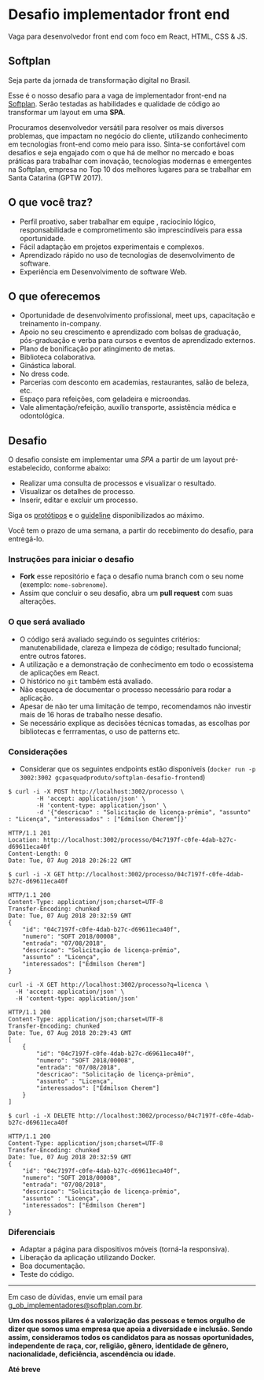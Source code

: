 # Desafio implementador front end
Vaga para desenvolvedor front end com foco em React, HTML, CSS & JS.

## Softplan
Seja parte da jornada de transformação digital no Brasil.

Esse é o nosso desafio para a vaga de implementador front-end na [Softplan](https://www.softplan.com.br/carreira/). Serão testadas as habilidades e qualidade de código ao transformar um layout em uma **SPA**.

Procuramos desenvolvedor versátil para resolver os mais diversos problemas, que impactam no negócio do cliente, utilizando conhecimento em tecnologias front-end como meio para isso. Sinta-se confortável com desafios e seja engajado com o que há de melhor no mercado e boas práticas para trabalhar com inovação, tecnologias modernas e emergentes na Softplan, empresa no Top 10 dos melhores lugares para se trabalhar em Santa Catarina (GPTW 2017).

## O que você traz?
- Perfil proativo, saber trabalhar em equipe , raciocínio lógico, responsabilidade e comprometimento são imprescindíveis para essa oportunidade.
- Fácil adaptação em projetos experimentais e complexos.
- Aprendizado rápido no uso de tecnologias de desenvolvimento de software.
- Experiência em Desenvolvimento de software Web.

## O que oferecemos
- Oportunidade de desenvolvimento profissional, meet ups, capacitação e treinamento in-company.
- Apoio no seu crescimento e aprendizado com bolsas de graduação, pós-graduação e verba para cursos e eventos de aprendizado externos.
- Plano de bonificação por atingimento de metas.
- Biblioteca colaborativa.
- Ginástica laboral.
- No dress code.
- Parcerias com desconto em academias, restaurantes, salão de beleza, etc.
- Espaço para refeições, com geladeira e microondas.
- Vale alimentação/refeição, auxílio transporte, assistência médica e odontológica.


## Desafio

O desafio consiste em implementar uma *SPA* a partir de um layout pré-estabelecido, conforme abaixo:
- Realizar uma consulta de processos e visualizar o resultado.
- Visualizar os detalhes de processo.
- Inserir, editar e excluir um processo.

Siga os [protótipos](https://www.figma.com/proto/BTa9Vpz4S1XUscURxANvFH5Z/DESAFIO?node-id=19%3A70&scaling=scale-down&redirected=1) e o [guideline](https://www.figma.com/proto/BTa9Vpz4S1XUscURxANvFH5Z/DESAFIO?node-id=27%3A1&scaling=contain&redirected=1) disponibilizados ao máximo.

Você tem o prazo de uma semana, a partir do recebimento do desafio, para entregá-lo.


### Instruções para iniciar o desafio

- **Fork** esse repositório e faça o desafio numa branch com o seu nome (exemplo: `nome-sobrenome`).
- Assim que concluir o seu desafio, abra um **pull request** com suas alterações.

### O que será avaliado
- O código será avaliado seguindo os seguintes critérios: manutenabilidade, clareza e limpeza de código; resultado funcional; entre outros fatores.
- A utilização e a demonstração de conhecimento em todo o ecossistema de aplicações em React.
- O histórico no `git` também está avaliado.
- Não esqueça de documentar o processo necessário para rodar a aplicação.
- Apesar de não ter uma limitação de tempo, recomendamos não investir mais de 16 horas de trabalho nesse desafio.
- Se necessário explique as decisões técnicas tomadas, as escolhas por bibliotecas e ferrramentas, o uso de patterns etc. 


### Considerações 
- Considerar que os seguintes endpoints estão disponíveis (`docker run -p 3002:3002 gcpasquadproduto/softplan-desafio-frontend`)
```
$ curl -i -X POST http://localhost:3002/processo \
        -H 'accept: application/json' \
        -H 'content-type: application/json' \
        -d '{"descricao" : "Solicitação de licença-prêmio", "assunto" : "Licença", "interessados" : ["Edmilson Cherem"]}'

HTTP/1.1 201 
Location: http://localhost:3002/processo/04c7197f-c0fe-4dab-b27c-d69611eca40f
Content-Length: 0
Date: Tue, 07 Aug 2018 20:26:22 GMT
```

```
$ curl -i -X GET http://localhost:3002/processo/04c7197f-c0fe-4dab-b27c-d69611eca40f

HTTP/1.1 200 
Content-Type: application/json;charset=UTF-8
Transfer-Encoding: chunked
Date: Tue, 07 Aug 2018 20:32:59 GMT
{
    "id": "04c7197f-c0fe-4dab-b27c-d69611eca40f",
    "numero": "SOFT 2018/00008",
    "entrada": "07/08/2018",
    "descricao": "Solicitação de licença-prêmio",
    "assunto" : "Licença",
    "interessados": ["Edmilson Cherem"]
}
```

```
curl -i -X GET http://localhost:3002/processo?q=licenca \
  -H 'accept: application/json' \
  -H 'content-type: application/json'

HTTP/1.1 200 
Content-Type: application/json;charset=UTF-8
Transfer-Encoding: chunked
Date: Tue, 07 Aug 2018 20:29:43 GMT
[
    {
        "id": "04c7197f-c0fe-4dab-b27c-d69611eca40f",
        "numero": "SOFT 2018/00008",
        "entrada": "07/08/2018",
        "descricao": "Solicitação de licença-prêmio",
        "assunto" : "Licença",
    	"interessados": ["Edmilson Cherem"]
    }
]
```

```
$ curl -i -X DELETE http://localhost:3002/processo/04c7197f-c0fe-4dab-b27c-d69611eca40f

HTTP/1.1 200 
Content-Type: application/json;charset=UTF-8
Transfer-Encoding: chunked
Date: Tue, 07 Aug 2018 20:32:59 GMT
{
    "id": "04c7197f-c0fe-4dab-b27c-d69611eca40f",
    "numero": "SOFT 2018/00008",
    "entrada": "07/08/2018",
    "descricao": "Solicitação de licença-prêmio",
    "assunto" : "Licença",
    "interessados": ["Edmilson Cherem"]
}
```


### Diferenciais
- Adaptar a página para dispositivos móveis (torná-la responsiva).
- Liberação da aplicação utilizando Docker.
- Boa documentação.
- Teste do código.


---
Em caso de dúvidas, envie um email para [g_ob_implementadores@softplan.com.br](mailto:g_ob_implementadores@softplan.com.br).


**Um dos nossos pilares é a valorização das pessoas e temos orgulho de dizer que somos uma empresa que apoia a diversidade e inclusão. Sendo assim, consideramos todos os candidatos para as nossas oportunidades, independente de raça, cor, religião, gênero, identidade de gênero, nacionalidade, deficiência, ascendência ou idade.**


**Até breve**
